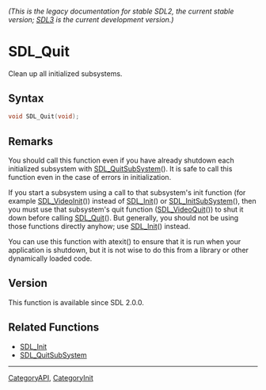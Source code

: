 ###### (This is the legacy documentation for stable SDL2, the current stable version; [SDL3](https://wiki.libsdl.org/SDL3/) is the current development version.)
# SDL_Quit

Clean up all initialized subsystems.

## Syntax

```c
void SDL_Quit(void);

```

## Remarks

You should call this function even if you have already shutdown each
initialized subsystem with [SDL_QuitSubSystem](SDL_QuitSubSystem.md)(). It is
safe to call this function even in the case of errors in initialization.

If you start a subsystem using a call to that subsystem's init function
(for example [SDL_VideoInit](SDL_VideoInit.md)()) instead of
[SDL_Init](SDL_Init.md)() or [SDL_InitSubSystem](SDL_InitSubSystem.md)(), then
you must use that subsystem's quit function
([SDL_VideoQuit](SDL_VideoQuit.md)()) to shut it down before calling
[SDL_Quit](SDL_Quit.md)(). But generally, you should not be using those
functions directly anyhow; use [SDL_Init](SDL_Init.md)() instead.

You can use this function with atexit() to ensure that it is run when your
application is shutdown, but it is not wise to do this from a library or
other dynamically loaded code.

## Version

This function is available since SDL 2.0.0.

## Related Functions

* [SDL_Init](SDL_Init.md)
* [SDL_QuitSubSystem](SDL_QuitSubSystem.md)

----
[CategoryAPI](CategoryAPI.md), [CategoryInit](CategoryInit.md)
